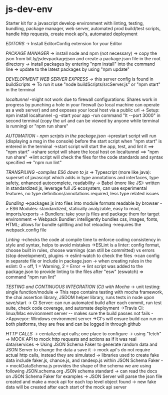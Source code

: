 # js-dev-env
Starter kit for a javascript develop environment with linting, testing, bundling, package manager, web server, automated prod build/test scripts, handle http requests, create mock api's, automated deployment

*EDITORS*
-> Install EditorConfig extension for your Editor

*PACKAGE MANAGER*
-> install node and npm 
(not necessary) -> copy the json from bit.ly/jsdevpackagejson and create a package.json file in the root directory
-> install packages by entering "npm install" into the command line
-> update to the latest packages by using "npm update"

*DEVELOPMENT WEB SERVER EXPRESS*
-> this server config is found in buildScripts
-> To run it use "node buildScripts/srcServer.js" or "npm start" in the terminal

*localtunnel* -might not work due to firewall configurations: Shares work in progress by punching a hole in your firewall (so local machine can operate as a web server) and and exposes your local host via a public url 
-> Setup: npm install localtunnel -g
          -start your app
          -run command "lt --port 3000" in second terminal (copy the url and can be viewed by anyone while terminal is running) or "npm run share"

*AUTOMATION - npm scripts in the package.json*
->prestart script will run (displaying a msg in the console) before the start script when "npm start" is entered in the terminal
->start script will start the app, test, and lint it ==> "npm start"
->share script will share the local host on localtunnel ==> "npm run share"
->lint script will check the files for the code standards and syntax specified ==> "npm run lint"

*TRANSPILING -compiles ES6 down to js*
-> Typescript (more like java): superset of javascript which adds in type annotations and interfaces, type safety, enhanced autocomplete, readability
-> Babel (more like JS): written in standardized js, leverage full JS ecosystem, can use experimental features, no type definitions/annotations required, less type related issues

*Bundling*
->packages js into files into module formats readable by browser
-> ES6 Modules: standardized, statically analyzable, easy to read, imports/exports
-> Bundlers: take your js files and package them for target environment
-> Webpack Bundler: intelligently bundles css, images, fonts, HTML; allows for bundle splitting and hot reloading
->requires the webpack.config file

*Linting*
->checks the code at compile time to enforce coding consistency in style and syntax, helps to avoid mistakes
->ESLint is a linter: config format, choose built in rules, choose warnings (can still be committed) vs errors (stop development), plugins
-> eslint-watch to check the files
->can config in separate file or include in package.json
-> when creating rules in the eslint: 0 = off, 1 = Warning, 2 = Error
-> lint script was added to the package.json to provide linting to the files after "esw" (eswatch) => command "npm run lint"

*TESTING and CONTINUOUS INTEGRATION (CI) with Mocha*
-> unit testing: single function/module
-> This repo contains testing with mocha framework, the chai assertion library, JSDOM helper library, runs tests in node upon save/start
-> CI Server: can run automated build after each commit, run test suite, check code coverage, and automate deployment
  ->Travis CI: linux/Mac environment server -- makes sure the build passes not fails
  ->Appveyor: Windows environment server
->CI's will ensure build can run on both platforms, they are free and can be logged in through github

*HTTP CALLS*
-> centalized api calls; one place to configure
-> using "fetch"
-> MOCK API to mock http requests and actions as if it was real data/services
-> Using JSON Schema Faker to generate random data and JSON Server to change the data a save it
  -> mock api's do not require actual http calls, instead they are simulated
  -> libraries used to create fake data include faker.js, chance.js, and randexp.js within JSON Schema Faker
  -> mockDataSchema.js provides the shape of the schema we are using following JSON.schema.org JSON schema standard
  -> can read the docs on JSON Schema Faker for examples
  -> JSON Server will parse the json file created and make a mock api for each top level object found
  -> new fake data will be created after each start of the mock api server
